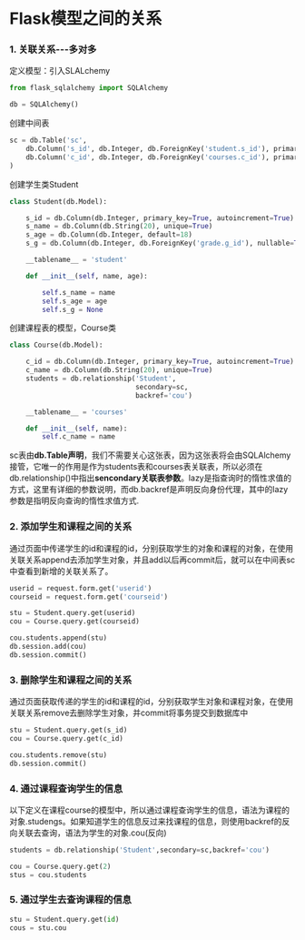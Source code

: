 # Flask模型之间的关系

### 1. 关联关系---多对多

定义模型：引入SLALchemy

```python
from flask_sqlalchemy import SQLAlchemy

db = SQLAlchemy()
```


创建中间表


```python
sc = db.Table('sc',
    db.Column('s_id', db.Integer, db.ForeignKey('student.s_id'), primary_key=True),
    db.Column('c_id', db.Integer, db.ForeignKey('courses.c_id'), primary_key=True)
)
```

创建学生类Student

```python
class Student(db.Model):

    s_id = db.Column(db.Integer, primary_key=True, autoincrement=True)
    s_name = db.Column(db.String(20), unique=True)
    s_age = db.Column(db.Integer, default=18)
    s_g = db.Column(db.Integer, db.ForeignKey('grade.g_id'), nullable=True)

    __tablename__ = 'student'

    def __init__(self, name, age):

        self.s_name = name
        self.s_age = age
        self.s_g = None
```


创建课程表的模型，Course类
```python
class Course(db.Model):

    c_id = db.Column(db.Integer, primary_key=True, autoincrement=True)
    c_name = db.Column(db.String(20), unique=True)
    students = db.relationship('Student',
                               secondary=sc,
                               backref='cou')

    __tablename__ = 'courses'

    def __init__(self, name):
        self.c_name = name
```


sc表由**db.Table声明**，我们不需要关心这张表，因为这张表将会由SQLAlchemy接管，它唯一的作用是作为students表和courses表关联表，所以必须在db.relationship()中指出**sencondary关联表参数**。lazy是指查询时的惰性求值的方式，这里有详细的参数说明，而db.backref是声明反向身份代理，其中的lazy参数是指明反向查询的惰性求值方式.

### 2. 添加学生和课程之间的关系

通过页面中传递学生的id和课程的id，分别获取学生的对象和课程的对象，在使用关联关系append去添加学生对象，并且add以后再commit后，就可以在中间表sc中查看到新增的关联关系了。

```python
userid = request.form.get('userid')
courseid = request.form.get('courseid')

stu = Student.query.get(userid)
cou = Course.query.get(courseid)

cou.students.append(stu)
db.session.add(cou)
db.session.commit()
```

### 3. 删除学生和课程之间的关系

通过页面获取传递的学生的id和课程的id，分别获取学生对象和课程对象，在使用关联关系remove去删除学生对象，并commit将事务提交到数据库中	
```python
stu = Student.query.get(s_id)
cou = Course.query.get(c_id)

cou.students.remove(stu)
db.session.commit()
```

### 4. 通过课程查询学生的信息

以下定义在课程course的模型中，所以通过课程查询学生的信息，语法为课程的对象.studengs。如果知道学生的信息反过来找课程的信息，则使用backref的反向关联去查询，语法为学生的对象.cou(反向)

```python
students = db.relationship('Student',secondary=sc,backref='cou')

cou = Course.query.get(2)
stus = cou.students
```

### 5. 通过学生去查询课程的信息


```python
stu = Student.query.get(id)
cous = stu.cou
```
